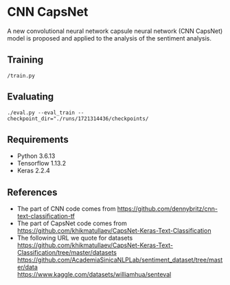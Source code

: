 # CNN CapsNet #
A new convolutional neural network capsule neural network (CNN CapsNet) model is proposed and applied to the analysis of the sentiment analysis.

## Training ##
`/train.py`

## Evaluating ##
`./eval.py --eval_train --checkpoint_dir="./runs/1721314436/checkpoints/`

## Requirements ##
- Python 3.6.13
- Tensorflow 1.13.2
- Keras 2.2.4

## References ##
- The part of CNN code comes from https://github.com/dennybritz/cnn-text-classification-tf
- The part of CapsNet code comes from https://github.com/khikmatullaev/CapsNet-Keras-Text-Classification
- The following URL we quote for datasets   
  https://github.com/khikmatullaev/CapsNet-Keras-Text-Classification/tree/master/datasets   
  https://github.com/AcademiaSinicaNLPLab/sentiment_dataset/tree/master/data    
  https://www.kaggle.com/datasets/williamhua/senteval     
